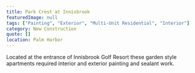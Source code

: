 ```yaml
---
title: Park Crest at Innisbrook
featuredImage: null
tags: ["Painting", "Exterior", "Multi-Unit Residential", "Interior"]
category: New Construction
quote: []
location: Palm Harbor
---
```

Located at the entrance of Innisbrook Golf Resort these garden style apartments
required interior and exterior painting and sealant work.
